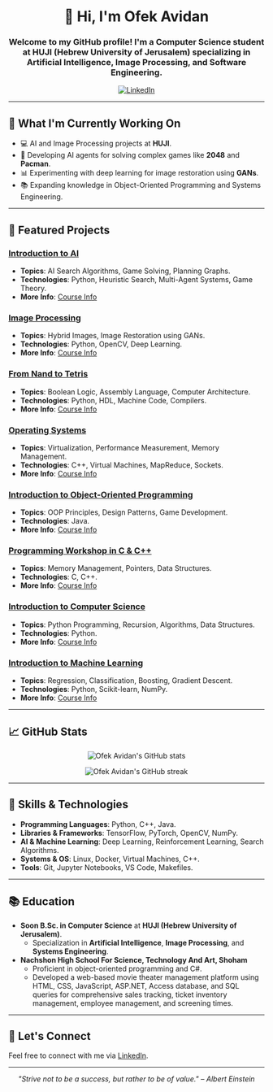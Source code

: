 <h1 align="center">👋 Hi, I'm Ofek Avidan</h1>



<h3 align="center">Welcome to my GitHub profile! I'm a Computer Science student at HUJI (Hebrew University of Jerusalem) specializing in Artificial Intelligence, Image Processing, and Software Engineering.</h3>

<p align="center">
  <a href="https://www.linkedin.com/in/ofekavidan/">
    <img alt="LinkedIn" src="https://img.shields.io/badge/LinkedIn-Ofek%20Avidan-blue?style=for-the-badge&logo=linkedin">
  </a>

</p>

---

<h2>🔭 What I'm Currently Working On</h2>

- 💻 AI and Image Processing projects at **HUJI**.
- 🤖 Developing AI agents for solving complex games like **2048** and **Pacman**.
- 📊 Experimenting with deep learning for image restoration using **GANs**.
- 📚 Expanding knowledge in Object-Oriented Programming and Systems Engineering.

---

<h2>🌟 Featured Projects</h2>

### [Introduction to AI](https://github.com/ofekavidan/Introduction-to-Artificial-Intelligence)
- **Topics**: AI Search Algorithms, Game Solving, Planning Graphs.
- **Technologies**: Python, Heuristic Search, Multi-Agent Systems, Game Theory.
- **More Info**: [Course Info](https://shnaton.huji.ac.il/index.php/NewSyl/67842/2/2019)

### [Image Processing](https://github.com/ofekavidan/Image-Processing)
- **Topics**: Hybrid Images, Image Restoration using GANs.
- **Technologies**: Python, OpenCV, Deep Learning.
- **More Info**: [Course Info](https://shnaton.huji.ac.il/index.php/NewSyl/67829/2/2022/)

### [From Nand to Tetris](https://github.com/ofekavidan/Nand2Tetris)
- **Topics**: Boolean Logic, Assembly Language, Computer Architecture.
- **Technologies**: Python, HDL, Machine Code, Compilers.
- **More Info**: [Course Info](https://shnaton.huji.ac.il/index.php/NewSyl/67925/2/2022)

### [Operating Systems](https://github.com/ofekavidan/Operating-Systems)
- **Topics**: Virtualization, Performance Measurement, Memory Management.
- **Technologies**: C++, Virtual Machines, MapReduce, Sockets.
- **More Info**: [Course Info](https://shnaton.huji.ac.il/index.php/NewSyl/67808/2/2021)

### [Introduction to Object-Oriented Programming](https://github.com/ofekavidan/Intro-to-Object-oriented-programming)
- **Topics**: OOP Principles, Design Patterns, Game Development.
- **Technologies**: Java.
- **More Info**: [Course Info](https://shnaton.huji.ac.il/index.php/NewSyl/67315/2/2022)

### [Programming Workshop in C & C++](https://github.com/ofekavidan/Workshop-in-C-CPP)
- **Topics**: Memory Management, Pointers, Data Structures.
- **Technologies**: C, C++.
- **More Info**: [Course Info](https://shnaton.huji.ac.il/index.php/NewSyl/67315/2/2022)

### [Introduction to Computer Science](https://github.com/ofekavidan/Introduction-to-CS)
- **Topics**: Python Programming, Recursion, Algorithms, Data Structures.
- **Technologies**: Python.
- **More Info**: [Course Info](https://shnaton.huji.ac.il/index.php/NewSyl/67315/2/2022)

### [Introduction to Machine Learning](https://github.com/ofekavidan/Introduction-To-Machine-Learning)
- **Topics**: Regression, Classification, Boosting, Gradient Descent.
- **Technologies**: Python, Scikit-learn, NumPy.
- **More Info**: [Course Info](https://shnaton.huji.ac.il/index.php/NewSyl/67577/2/2020/)




---

<h2>📈 GitHub Stats</h2>

<p align="center">
  <img src="https://github-readme-stats.vercel.app/api?username=ofekavidan&show_icons=true&theme=radical" alt="Ofek Avidan's GitHub stats" />
</p>

<p align="center">
  <img src="https://github-readme-streak-stats.herokuapp.com/?user=ofekavidan&theme=radical" alt="Ofek Avidan's GitHub streak" />
</p>

---

<h2>🚀 Skills & Technologies</h2>

- **Programming Languages**: Python, C++, Java.
- **Libraries & Frameworks**: TensorFlow, PyTorch, OpenCV, NumPy.
- **AI & Machine Learning**: Deep Learning, Reinforcement Learning, Search Algorithms.
- **Systems & OS**: Linux, Docker, Virtual Machines, C++.
- **Tools**: Git, Jupyter Notebooks, VS Code, Makefiles.

---

<h2>📚 Education</h2>

- **Soon B.Sc. in Computer Science** at **HUJI (Hebrew University of Jerusalem)**.
  - Specialization in **Artificial Intelligence**, **Image Processing**, and **Systems Engineering**.
- **Nachshon High School For Science, Technology And Art, Shoham**
  - Proficient in object-oriented programming and C#.
  - Developed a web-based movie theater management platform using HTML, CSS, JavaScript, ASP.NET, Access database, and SQL queries for comprehensive sales tracking, ticket inventory management, employee management, and screening times.


---

<h2>💬 Let's Connect</h2>

Feel free to connect with me via [LinkedIn](https://www.linkedin.com/in/ofekavidan/).

---

<p align="center">
  <i>"Strive not to be a success, but rather to be of value." – Albert Einstein</i>
</p>
